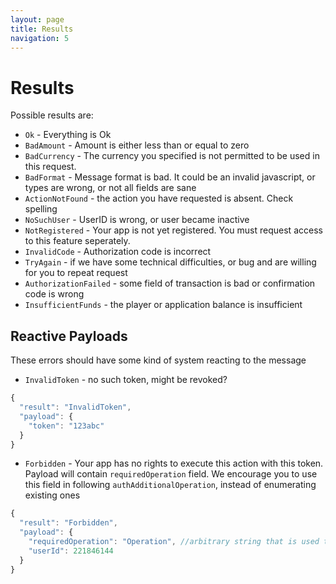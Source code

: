```yaml
---
layout: page
title: Results
navigation: 5
---
```


# Results
Possible results are:
- `Ok` - Everything is Ok
- `BadAmount` - Amount is either less than or equal to zero
- `BadCurrency` - The currency you specified is not permitted to be used in this request.
- `BadFormat` - Message format is bad. It could be an invalid javascript, or types are wrong, or not all fields are sane
- `ActionNotFound` - the action you have requested is absent. Check spelling
- `NoSuchUser` - UserID is wrong, or user became inactive
- `NotRegistered` - Your app is not yet registered. You must request access to this feature seperately.
- `InvalidCode` - Authorization code is incorrect
- `TryAgain` - if we have some technical difficulties, or bug and are willing for you to repeat request
- `AuthorizationFailed` - some field of transaction is bad or confirmation code is wrong
- `InsufficientFunds` - the player or application balance is insufficient


## Reactive Payloads
These errors should have some kind of system reacting to the message
- `InvalidToken` - no such token, might be revoked?

```javascript
{
  "result": "InvalidToken",
  "payload": {
    "token": "123abc"
  }
}
```

- `Forbidden` - Your app has no rights to execute this action with this token. Payload will contain `requiredOperation` field. We encourage you to use this field in following `authAdditionalOperation`, instead of enumerating existing ones

```javascript
{
  "result": "Forbidden",
  "payload": {
    "requiredOperation": "Operation", //arbitrary string that is used to refer to the permission.
    "userId": 221846144
  }
}
```

